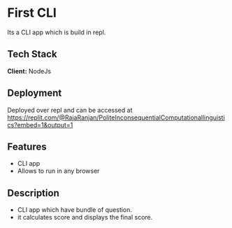
# First CLI

Its a CLI app which is build in repl.


## Tech Stack

**Client:** NodeJs



  
## Deployment

Deployed over repl and can be accessed at
https://replit.com/@RajaRanjan/PoliteInconsequentialComputationallinguistics?embed=1&output=1



  
## Features

- CLI app
- Allows to run in any browser



 ## Description
 
 - CLI app which have bundle of question.
 - it calculates score and displays the final score.
